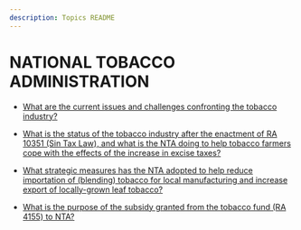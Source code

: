 ```yaml
---
description: Topics README
---
```


# NATIONAL TOBACCO ADMINISTRATION


 - [What are the current issues and challenges confronting the tobacco industry?](/2022/attached-corporations/national-tobacco-administration/what-are-the-current-issues-and-challenges-confronting-the-tobacco-industry.html)
    
 - [What is the status of the tobacco industry after the enactment of RA 10351 (Sin Tax Law), and what is the NTA doing to help tobacco farmers cope with the effects of the increase in excise taxes?](/2022/attached-corporations/national-tobacco-administration/what-is-the-status-of-the-tobacco-industry-after-the-enactment-of-ra-10351-sin-tax-law-and-what-is-t.html)
    
 - [What strategic measures has the NTA adopted to help reduce importation of (blending) tobacco for local manufacturing and increase export of locally-grown leaf tobacco?](/2022/attached-corporations/national-tobacco-administration/what-strategic-measures-has-the-nta-adopted-to-help-reduce-importation-of-blending-tobacco-for-local.html)
    
 - [What is the purpose of the subsidy granted from the tobacco fund (RA 4155) to NTA?](/2022/attached-corporations/national-tobacco-administration/what-is-the-purpose-of-the-subsidy-granted-from-the-tobacco-fund-ra-4155-to-nta.html)
    
